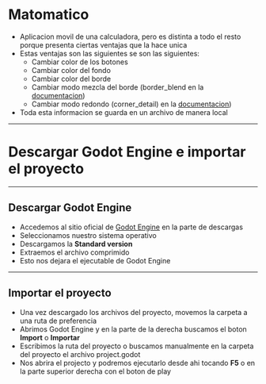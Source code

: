 # Matomatico
* Aplicacion movil de una calculadora, pero es distinta a todo el resto porque presenta ciertas ventajas que la hace unica
* Estas ventajas son las siguientes se  son las siguientes:
  * Cambiar color de los botones
  * Cambiar color del fondo
  * Cambiar color del borde
  * Cambiar modo mezcla del borde (border_blend en la [documentacion](https://docs.godotengine.org/es/stable/classes/class_styleboxflat.html]))
  * Cambiar modo redondo (corner_detail) en la [documentacion](https://docs.godotengine.org/es/stable/classes/class_styleboxflat.html]))
* Toda esta informacion se guarda en un archivo de manera local
---
# Descargar Godot Engine e importar el proyecto
---

## Descargar Godot Engine

* Accedemos al sitio oficial de [Godot Engine](https://godotengine.org/download) en la parte de descargas
* Seleccionamos nuestro sistema operativo
* Descargamos la **Standard version**
* Extraemos el archivo comprimido
* Esto nos dejara el ejecutable de Godot Engine

---

## Importar el proyecto

* Una vez descargado los archivos del proyecto, movemos la carpeta a una ruta de preferencia
* Abrimos Godot Engine y en la parte de la derecha buscamos el boton **Import** o **Importar**
* Escribimos la ruta del proyecto o buscamos manualmente en la carpeta del proyecto el archivo project.godot 
* Nos abrira el projecto y podremos ejecutarlo desde ahi tocando **F5** o en la parte superior derecha con el boton de play
